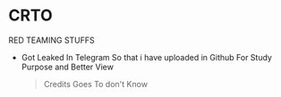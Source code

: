 # CRTO
RED TEAMING STUFFS
- Got Leaked In Telegram So that i have uploaded in Github For Study Purpose and Better View
  > Credits Goes To don't Know
